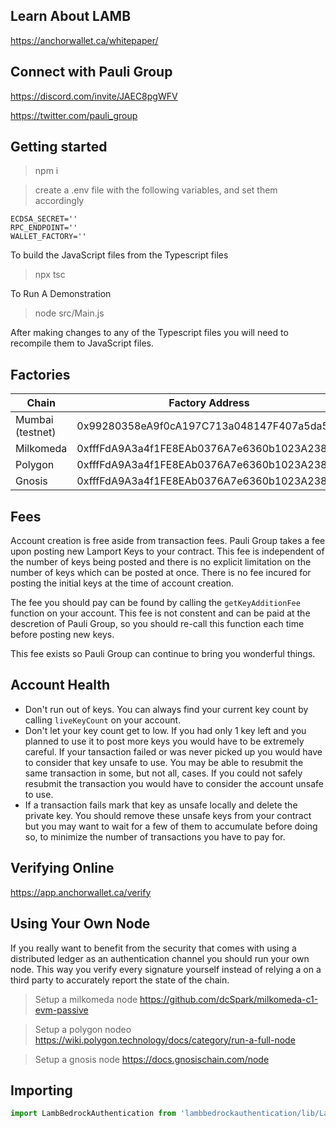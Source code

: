 

## Learn About LAMB

https://anchorwallet.ca/whitepaper/

## Connect with Pauli Group

https://discord.com/invite/JAEC8pgWFV

https://twitter.com/pauli_group


## Getting started

> npm i

> create a .env file with the following variables, and set them accordingly

```
ECDSA_SECRET=''
RPC_ENDPOINT=''
WALLET_FACTORY=''
```

To build the JavaScript files from the Typescript files
> npx tsc 

 To Run A Demonstration

> node src/Main.js

After making changes to any of the Typescript files you will need to recompile them to JavaScript files. 

## Factories

| Chain  | Factory Address                            | Account Implementation                     | KeyFeeBeacon                               |
|--------|--------------------------------------------|--------------------------------------------|--------------------------------------------|
| Mumbai (testnet) | 0x99280358eA9f0cA197C713a048147F407a5da553 | 0xfC0b49E2f62203b1Ca017EafA9D430488876A8c7 | 0xf548DB31661323558d31C819ffB3322e6449132B |
| Milkomeda | 0xfffFdA9A3a4f1FE8EAb0376A7e6360b1023A2383 | 0x8618697E219834b3AD45f7367534Ba119e99CcCd | 0x07f3ca7949E0Ba92Ee3D28Be57362baEa08d4E00 |
| Polygon   | 0xfffFdA9A3a4f1FE8EAb0376A7e6360b1023A2383 | 0x8618697E219834b3AD45f7367534Ba119e99CcCd | 0x07f3ca7949E0Ba92Ee3D28Be57362baEa08d4E00 |
| Gnosis | 0xfffFdA9A3a4f1FE8EAb0376A7e6360b1023A2383 | 0x8618697E219834b3AD45f7367534Ba119e99CcCd | 0x07f3ca7949E0Ba92Ee3D28Be57362baEa08d4E00 |


## Fees

Account creation is free aside from transaction fees. Pauli Group takes a fee upon posting new Lamport Keys to your contract. This fee is independent of the number of keys being posted and there is no explicit limitation on the number of keys which can be posted at once. There is no fee incured for posting the initial keys at the time of account creation.  

The fee you should pay can be found by calling the `getKeyAdditionFee` function on your account. This fee is not constent and can be paid at the descretion of Pauli Group, so you should re-call this function each time before posting new keys.

This fee exists so Pauli Group can continue to bring you wonderful things. 

## Account Health

- Don't run out of keys. You can always find your current key count by calling `liveKeyCount` on your account. 
- Don't let your key count get to low. If you had only 1 key left and you planned to use it to post more keys you would have to be extremely careful. If your tansaction failed or was never picked up you would have to consider that key unsafe to use. You may be able to resubmit the same transaction in some, but not all, cases. If you could not safely resubmit the transaction you would have to consider the account unsafe to use.
- If a transaction fails mark that key as unsafe locally and delete the private key. You should remove these unsafe keys from your contract but you may want to wait for a few of them to accumulate before doing so, to minimize the number of transactions you have to pay for.

## Verifying Online

https://app.anchorwallet.ca/verify

## Using Your Own Node

If you really want to benefit from the security that comes with using a distributed ledger as an authentication channel you should run your own node. This way you verify every signature yourself instead of relying a on a third party to accurately report the state of the chain.   

> Setup a milkomeda node https://github.com/dcSpark/milkomeda-c1-evm-passive

> Setup a polygon nodeo https://wiki.polygon.technology/docs/category/run-a-full-node 

> Setup a gnosis node https://docs.gnosischain.com/node


## Importing

```javascript
import LambBedrockAuthentication from 'lambbedrockauthentication/lib/LambBedrockAuthentication'
```
